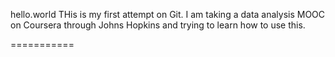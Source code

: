 hello.world
THis is my first attempt on Git.  I am taking a data analysis MOOC on Coursera through Johns Hopkins and trying to learn how to use this.

===========
